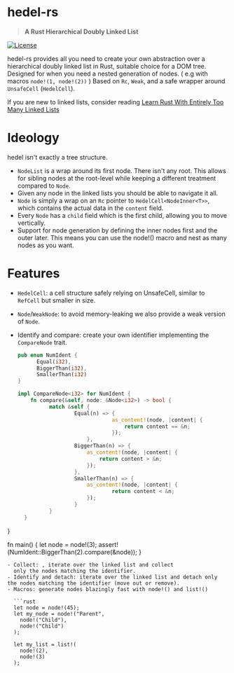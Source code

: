 
# hedel-rs

> **A Rust Hierarchical Doubly Linked List**

[![License](https://img.shields.io/badge/licence-GPL3.0-blue)](LICENSE-GPL)

hedel-rs provides all you need to create your own abstraction over a
hierarchical doubly linked list in Rust, suitable choice for a DOM tree.
Designed for when you need a nested generation of nodes. ( e.g with macros ```node!(1, node!(2))``` )
Based on `Rc`, `Weak`, and a safe wrapper around `UnsafeCell` (`HedelCell`).

If you are new to linked lists, consider reading [Learn Rust With Entirely Too Many Linked Lists](https://rust-unofficial.github.io/too-many-lists/)

# Ideology

hedel isn't exactly a tree structure.

- `NodeList` is a wrap around its first node. There isn't any root. This allows for
  sibling nodes at the root-level while keeping a different treatment compared to `Node`.
- Given any node in the linked lists you should be able to navigate it all.
- `Node` is simply a wrap on an `Rc` pointer to `HedelCell<NodeInner<T>>`, which contains the actual data in the `content` field.
- Every `Node` has a `child` field which is the first child, allowing you to move vertically.
- Support for node generation by defining the inner nodes first and the outer later.
  This means you can use the node!() macro and nest as many nodes as you want.

# Features

- `HedelCell`: a cell structure safely relying on UnsafeCell, similar to `RefCell` but smaller in size.
- `Node`/`WeakNode`: to avoid memory-leaking we also provide a weak version of `Node`.
- Identify and compare: create your own identifier implementing the `CompareNode` trait.

  ```rust
  pub enum NumIdent {
        Equal(i32),
        BiggerThan(i32),
        SmallerThan(i32)
  }

  impl CompareNode<i32> for NumIdent {
      fn compare(&self, node: &Node<i32>) -> bool {
        	match &self {
  					Equal(n) => {
								as_content!(node, |content| {
									return content == &n;
								});
						},
  					BiggerThan(n) => {
  						as_content!(node, |content| {
  							return content > &n;
  						});
  					},
  					SmallerThan(n) => {
  						as_content!(node, |content| {
  								return content < &n;
  						});
  					}
  			}
  	}
}

fn main() {
	let node = node!(3);
  assert!(NumIdent::BiggerThan(2).compare(&node));
}
```
- Collect: , iterate over the linked list and collect
  only the nodes matching the identifier.
- Identify and detach: iterate over the linked list and detach only the nodes matching the identifier (move out or remove).
- Macros: generate nodes blazingly fast with node!() and list!()
  
  ```rust
  let node = node!(45);
  let my_node = node!("Parent",
    node!("Child"),
    node!("Child")
  );

  let my_list = list!(
    node!(2),
    node!(3)
  );
  ```
